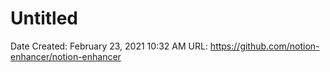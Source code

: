 # Untitled

Date Created: February 23, 2021 10:32 AM
URL: https://github.com/notion-enhancer/notion-enhancer